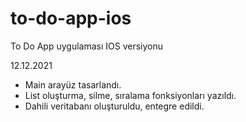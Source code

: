 # to-do-app-ios
To Do App uygulaması IOS versiyonu

12.12.2021
- Main arayüz tasarlandı.
- List oluşturma, silme, sıralama fonksiyonları yazıldı.
- Dahili veritabanı oluşturuldu, entegre edildi.
